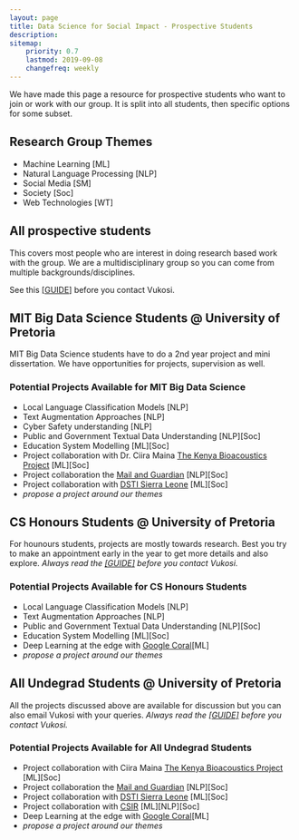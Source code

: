 ```yaml
---
layout: page
title: Data Science for Social Impact - Prospective Students
description: 
sitemap:
    priority: 0.7
    lastmod: 2019-09-08
    changefreq: weekly
---
```


We have made this page a resource for prospective students who want to join or work with our group. It is split into all students, then specific options for some subset.

## Research Group Themes

* Machine Learning [ML]
* Natural Language Processing [NLP]
* Social Media [SM]
* Society [Soc]
* Web Technologies [WT]

## All prospective students

This covers most people who are interest in doing research based work with the group. We are a multidisciplinary group so you can come from multiple backgrounds/disciplines.

See this [[GUIDE]](https://docs.google.com/document/d/1-AdUPZmvmq47hHd47yJsGZCTfZAw770WfST0bQIlsQo/edit?usp=sharing) before you contact Vukosi.

## MIT Big Data Science Students @ University of Pretoria

MIT Big Data Science students have to do a 2nd year project and mini dissertation. We have opportunities for projects, supervision as well. 

### Potential Projects Available for MIT Big Data Science

* Local Language Classification Models [NLP]
* Text Augmentation Approaches [NLP]
* Cyber Safety understanding [NLP]
* Public and Government Textual Data Understanding [NLP][Soc]
* Education System Modelling [ML][Soc]
* Project collaboration with Dr. Ciira Maina [The Kenya Bioacoustics Project](https://sites.google.com/site/kenyabioacoustics/) [ML][Soc]
* Project collaboration the [Mail and Guardian](https://www.mg.co.za) [NLP][Soc]
* Project collaboration with [DSTI Sierra Leone](https://dsti.gov.sl/) [ML][Soc]
* *propose a project around our themes*

## CS Honours Students @ University of Pretoria

For hounours students, projects are mostly towards research. Best you try to make an appointment early in the year to get more details and also explore. *Always read the [[GUIDE]](https://docs.google.com/document/d/1-AdUPZmvmq47hHd47yJsGZCTfZAw770WfST0bQIlsQo/edit?usp=sharing) before you contact Vukosi.*

### Potential Projects Available for CS Honours Students

* Local Language Classification Models [NLP]
* Text Augmentation Approaches [NLP]
* Public and Government Textual Data Understanding [NLP][Soc]
* Education System Modelling [ML][Soc]
* Deep Learning at the edge with [Google Coral](https://coral.withgoogle.com/)[ML]
* *propose a project around our themes*

## All Undegrad Students @ University of Pretoria

All the projects discussed above are available for discussion but you can also email Vukosi with your queries. *Always read the [[GUIDE]](https://docs.google.com/document/d/1-AdUPZmvmq47hHd47yJsGZCTfZAw770WfST0bQIlsQo/edit?usp=sharing) before you contact Vukosi.*

### Potential Projects Available for All Undegrad Students

* Project collaboration with Ciira Maina [The Kenya Bioacoustics Project](https://sites.google.com/site/kenyabioacoustics/) [ML][Soc]
* Project collaboration the [Mail and Guardian](https://www.mg.co.za) [NLP][Soc]
* Project collaboration with [DSTI Sierra Leone](https://dsti.gov.sl/) [ML][Soc]
* Project collaboration with [CSIR](https://www.csir.co.za) [ML][NLP][Soc]
* Deep Learning at the edge with [Google Coral](https://coral.withgoogle.com/)[ML]
* *propose a project around our themes*
